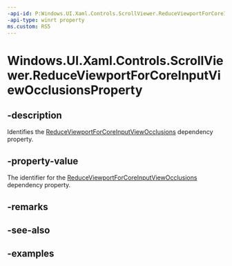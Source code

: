 ```yaml
---
-api-id: P:Windows.UI.Xaml.Controls.ScrollViewer.ReduceViewportForCoreInputViewOcclusionsProperty
-api-type: winrt property
ms.custom: RS5
---
```


<!-- Property syntax.
public DependencyProperty ReduceViewportForCoreInputViewOcclusionsProperty { get; }
-->

# Windows.UI.Xaml.Controls.ScrollViewer.ReduceViewportForCoreInputViewOcclusionsProperty

## -description

Identifies the [ReduceViewportForCoreInputViewOcclusions](scrollviewer_reduceviewportforcoreinputviewocclusions.md) dependency property.



## -property-value

The identifier for the [ReduceViewportForCoreInputViewOcclusions](scrollviewer_reduceviewportforcoreinputviewocclusions.md) dependency property.

## -remarks

## -see-also

## -examples

